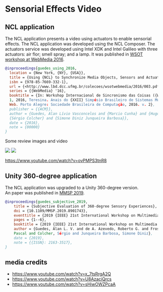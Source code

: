 # Sensorial Effects Video

## NCL application 

The NCL application presents a video using actuators to enable sensorial effects. The NCL application was developed using the NCL Composer.   The actuators service was developed using Intel XDK and Intel Galileo with three actuators: air flor; smell spray; and a lamp. It was published in [WSOT workshop at WebMedia 2016](http://www.lbd.dcc.ufmg.br/colecoes/wsotwebmedia/2016/003.pdf).

```bibtex
@inproceedings{guedes_using_2016,
  location = {New York, {NY}, {USA}},
  title = {Using {NCL} to Synchronize Media Objects, Sensors and Actuators},
  isbn = {978-85-7669-332-1},
  url = {<http://www.lbd.dcc.ufmg.br/colecoes/wsotwebmedia/2016/003.pdf}>,
  series = {{WebMedia} '16},
  booktitle = {In: Workshop Internacional de Sincronismo das Coisas ({WSoT}), \
  1, 2016, Teresina. Anais do {XXII} Simpósio Brasileiro de Sistemas Multimídia \
  Web. Porto Alegre: Sociedade Brasileira de Computação, 2016. v. 2},
  publisher = {{ACM}},
  author = {Guedes, Alan Lívio Vasconcelos and {Marcio Cunha} and {Hugo Fuks} and\
  {Sérgio Colcher} and {Simone Diniz Junqueira Barbosa}},
  date = {2016},
  note = {00000}
}
```

Some review images and video 

![](https://github.com/TeleMidia/sensorial-effects-video/raw/master/docs/overview1.png)
![](https://github.com/TeleMidia/sensorial-effects-video/raw/master/docs/overview2.png)

<https://www.youtube.com/watch?v=ovPMPS3tnR8>


## Unity 360-degree application

The NCL application was upgraded to a Unity 360-degree version.  
An paper was published in [MMSP 2019](https://ieeexplore.ieee.org/document/8901743).

```bibtex
@inproceedings{guedes_subjective_2019,
	title = {Subjective Evaluation of 360-degree Sensory Experiences},
	doi = {10.1109/MMSP.2019.8901743},
	eventtitle = {2019 {IEEE} 21st International Workshop on Multimedia Signal Processing ({MMSP})},
	pages = {1--6},
	booktitle = {2019 {IEEE} 21st International Workshop on Multimedia Signal Processing ({MMSP})},
	author = {Guedes, Álan L. V. and de A. Azevedo, Roberto G. and Frossard, \
	Pascal and Colcher, Sérgio and Junqueira Barbosa, Simone Diniz},
	date = {2019},
	note = {{ISSN}: 2163-3517},
}
```

## media credits

- <https://www.youtube.com/watch?v=x_7tsRrgA2Q>
- <https://www.youtube.com/watch?v=U8AzaciQrcs>
- <https://www.youtube.com/watch?v=sHiwOWZPcaA>
